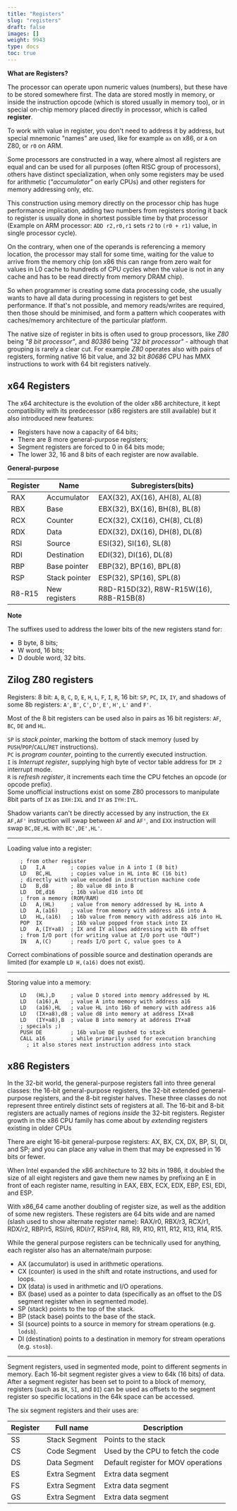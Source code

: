 ```yaml
---
title: "Registers"
slug: "registers"
draft: false
images: []
weight: 9943
type: docs
toc: true
---
```


**What are Registers?**

The processor can operate upon numeric values (numbers), but these have to be stored somewhere first. The data are stored mostly in memory, or inside the instruction opcode (which is stored usually in memory too), or in special on-chip memory placed directly in processor, which is called **register**.

To work with value in register, you don't need to address it by address, but special mnemonic "names" are used, like for example `ax` on x86, or `A` on Z80, or `r0` on ARM.

Some processors are constructed in a way, where almost all registers are equal and can be used for all purposes (often RISC group of processors), others have distinct specialization, when only some registers may be used for arithmetic (*"accumulator"* on early CPUs) and other registers for memory addressing only, etc.

This construction using memory directly on the processor chip has huge performance implication, adding two numbers from registers storing it back to register is usually done in shortest possible time by that processor (Example on ARM processor: `ADD r2,r0,r1` sets `r2` to `(r0 + r1)` value, in single processor cycle).

On the contrary, when one of the operands is referencing a memory location, the processor may stall for some time, waiting for the value to arrive from the memory chip (on x86 this can range from zero wait for values in L0 cache to hundreds of CPU cycles when the value is not in any cache and has to be read directly from memory DRAM chip).

So when programmer is creating some data processing code, she usually wants to have all data during processing in registers to get best performance. If that's not possible, and memory reads/writes are required, then those should be minimised, and form a pattern which cooperates with caches/memory architecture of the particular platform.

The native size of register in bits is often used to group processors, like *Z80* being *"8 bit processor"*, and *80386* being *"32 bit processor"* - although that grouping is rarely a clear cut. For example *Z80* operates also with pairs of registers, forming native 16 bit value, and 32 bit *80686* CPU has MMX instructions to work with 64 bit registers natively.

## x64 Registers
The x64 architecture is the evolution of the older x86 architecture, it kept compatibility with its predecessor (x86 registers are still available) but it also introduced new features:

 - Registers have now a capacity of 64 bits;
 - There are 8 more general-purpose registers;
 - Segment registers are forced to 0 in 64 bits mode;
 - The lower 32, 16 and 8 bits of each register are now available.

**General-purpose**

| Register | Name |  Subregisters(bits)
| ------ | ------ |---|
| RAX | Accumulator | EAX(32), AX(16), AH(8), AL(8) |
| RBX | Base | EBX(32), BX(16), BH(8), BL(8) |
| RCX | Counter | ECX(32), CX(16), CH(8), CL(8) |
| RDX | Data | EDX(32), DX(16), DH(8), DL(8) |
| RSI | Source | ESI(32), SI(16), SL(8) |
| RDI | Destination | EDI(32), DI(16), DL(8) |
| RBP | Base pointer| EBP(32), BP(16), BPL(8) |
| RSP | Stack pointer | ESP(32), SP(16), SPL(8) |
| R8-R15 | New registers | R8D-R15D(32), R8W-R15W(16), R8B-R15B(8)|

**Note**

The suffixes used to address the lower bits of the new registers stand for:
 - B byte, 8 bits;
 - W word, 16 bits;
 - D double word, 32 bits.

## Zilog Z80 registers
Registers: 8 bit: `A`, `B`, `C`, `D`, `E`, `H`, `L`, `F`, `I`, `R`, 16 bit: `SP`, `PC`, `IX`, `IY`, and shadows of some 8b registers: `A'`, `B'`, `C'`, `D'`, `E'`, `H'`, `L'` and `F'`.

Most of the 8 bit registers can be used also in pairs as 16 bit registers: `AF`, `BC`, `DE` and `HL`.

`SP` is *stack pointer*, marking the bottom of stack memory (used by `PUSH`/`POP`/`CALL`/`RET` instructions).  
`PC` is *program counter*, pointing to the currently executed instruction.  
`I` is *Interrupt register*, supplying high byte of vector table address for `IM 2` interrupt mode.  
`R` is *refresh register*, it increments each time the CPU fetches an opcode (or opcode prefix).  
Some unofficial instructions exist on some Z80 processors to manipulate 8bit parts of `IX` as `IXH:IXL` and `IY` as `IYH:IYL`.

Shadow variants can't be directly accessed by any instruction, the `EX AF,AF'` instruction will swap between `AF` and `AF'`, and `EXX` instruction will swap `BC,DE,HL` with `BC',DE',HL'`.

---
Loading value into a register:

        ; from other register
        LD   I,A        ; copies value in A into I (8 bit)
        LD   BC,HL      ; copies value in HL into BC (16 bit)
        ; directly with value encoded in instruction machine code
        LD   B,d8       ; 8b value d8 into B
        LD   DE,d16     ; 16b value d16 into DE
        ; from a memory (ROM/RAM)
        LD   A,(HL)     ; value from memory addressed by HL into A
        LD   A,(a16)    ; value from memory with address a16 into A
        LD   HL,(a16)   ; 16b value from memory with address a16 into HL
        POP  IX         ; 16b value popped from stack into IX
        LD   A,(IY+a8)  ; IX and IY allows addressing with 8b offset
        ; from I/O port (for writing value at I/O port use "OUT")
        IN   A,(C)      ; reads I/O port C, value goes to A

Correct combinations of possible source and destination operands are limited (for example `LD H,(a16)` does not exist).

---
Storing value into a memory:

        LD   (HL),D     ; value D stored into memory addressed by HL
        LD   (a16),A    ; value A into memory with address a16
        LD   (a16),HL   ; value HL into 16b of memory with address a16
        LD   (IX+a8),d8 ; value d8 into memory at address IX+a8
        LD   (IY+a8),B  ; value B into memory at address IY+a8
        ; specials ;)
        PUSH DE         ; 16b value DE pushed to stack
        CALL a16        ; while primarily used for execution branching
          ; it also stores next instruction address into stack


## x86 Registers
In the 32-bit world, the general-purpose registers fall into three
general classes: the 16-bit general-purpose registers, the 32-bit extended
general-purpose registers, and the 8-bit register halves. These three classes
do not represent three entirely distinct sets of registers at all. The 16-bit and
8-bit registers are actually names of regions *inside* the 32-bit registers. Register
growth in the x86 CPU family has come about by *extending* registers existing in
older CPUs

There are eight 16-bit general-purpose registers: AX, BX, CX, DX, BP, SI, DI,
and SP; and you can place any value in them that may be expressed in 16 bits or fewer.

When Intel expanded the x86 architecture to 32 bits in 1986, it doubled the size
of all eight registers and gave them new names by prefixing an E in front of
each register name, resulting in EAX, EBX, ECX, EDX, EBP, ESI, EDI, and ESP.

With x86_64 came another doubling of register size, as well as the addition of some new registers. These registers are 64 bits wide and are named (slash used to show alternate register name): RAX/r0, RBX/r3, RCX/r1, RDX/r2, RBP/r5, RSI/r6, RDI/r7, RSP/r4, R8, R9, R10, R11, R12, R13, R14, R15.

While the general purpose registers can be technically used for anything, each register also has an alternate/main purpose:

- AX (accumulator) is used in arithmetic operations.
- CX (counter) is used in the shift and rotate instructions, and used for loops.
- DX (data) is used in arithmetic and I/O operations.
- BX (base) used as a pointer to data (specifically as an offset to the DS segment register when in segmented mode).
- SP (stack) points to the top of the stack.
- BP (stack base) points to the base of the stack.
- SI (source) points to a source in memory for stream operations (e.g. `lodsb`).
- DI (destination) points to a destination in memory for stream operations (e.g. `stosb`).

<hr>

Segment registers, used in segmented mode, point to different segments in memory. Each 16-bit segment register gives a view to 64k (16 bits) of data. After a segment register has been set to point to a block of memory, registers (such as `BX`, `SI`, and `DI`) can be used as offsets to the segment register so specific locations in the 64k space can be accessed.

The six segment registers and their uses are:

| Register | Full name | Description |
| ------ | ----- | ------ |
| SS   | Stack Segment | Points to the stack |
| CS | Code Segment | Used by the CPU to fetch the code |
| DS | Data Segment | Default register for MOV operations |
| ES | Extra Segment | Extra data segment |
| FS | Extra Segment | Extra data segment |
| GS | Extra Segment | Extra data segment |

